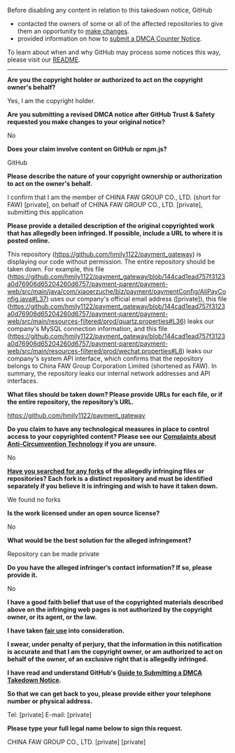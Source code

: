 Before disabling any content in relation to this takedown notice, GitHub
- contacted the owners of some or all of the affected repositories to give them an opportunity to [make changes](https://docs.github.com/en/github/site-policy/dmca-takedown-policy#a-how-does-this-actually-work).
- provided information on how to [submit a DMCA Counter Notice](https://docs.github.com/en/articles/guide-to-submitting-a-dmca-counter-notice).

To learn about when and why GitHub may process some notices this way, please visit our [README](https://github.com/github/dmca/blob/master/README.md#anatomy-of-a-takedown-notice).

---

**Are you the copyright holder or authorized to act on the copyright owner's behalf?**

Yes, I am the copyright holder.

**Are you submitting a revised DMCA notice after GitHub Trust & Safety requested you make changes to your original notice?**

No

**Does your claim involve content on GitHub or npm.js?**

GitHub

**Please describe the nature of your copyright ownership or authorization to act on the owner's behalf.**

I confirm that I am the member of CHINA FAW GROUP CO., LTD. (short for FAW) [private], on behalf of CHINA FAW GROUP CO., LTD. [private], submitting this application

**Please provide a detailed description of the original copyrighted work that has allegedly been infringed. If possible, include a URL to where it is posted online.**

This repository (https://github.com/hmily1122/payment_gateway) is displaying our code without permission. The entire repository should be taken down. For example, this file (https://github.com/hmily1122/payment_gateway/blob/144cad1ead757f3123a0d76906d65204260d6757/payment-parent/payment-web/src/main/java/com/xiaoerzuche/biz/payment/paymentConfig/AliPayConfig.java#L37) uses our company's official email address ([private]), this file (https://github.com/hmily1122/payment_gateway/blob/144cad1ead757f3123a0d76906d65204260d6757/payment-parent/payment-web/src/main/resources-filtered/prod/quartz.properties#L36) leaks our company's MySQL connection information, and this file (https://github.com/hmily1122/payment_gateway/blob/144cad1ead757f3123a0d76906d65204260d6757/payment-parent/payment-web/src/main/resources-filtered/prod/wechat.properties#L8) leaks our company's system API interface, which confirms that the repository belongs to China FAW Group Corporation Limited (shortened as FAW). In summary, the repository leaks our internal network addresses and API interfaces.

**What files should be taken down? Please provide URLs for each file, or if the entire repository, the repository’s URL.**

https://github.com/hmily1122/payment_gateway

**Do you claim to have any technological measures in place to control access to your copyrighted content? Please see our <a href="https://docs.github.com/articles/guide-to-submitting-a-dmca-takedown-notice#complaints-about-anti-circumvention-technology">Complaints about Anti-Circumvention Technology</a> if you are unsure.**

No

**<a href="https://docs.github.com/articles/dmca-takedown-policy#b-what-about-forks-or-whats-a-fork">Have you searched for any forks</a> of the allegedly infringing files or repositories? Each fork is a distinct repository and must be identified separately if you believe it is infringing and wish to have it taken down.**

We found no forks

**Is the work licensed under an open source license?**

No

**What would be the best solution for the alleged infringement?**

Repository can be made private

**Do you have the alleged infringer’s contact information? If so, please provide it.**

No

**I have a good faith belief that use of the copyrighted materials described above on the infringing web pages is not authorized by the copyright owner, or its agent, or the law.**

**I have taken <a href="https://www.lumendatabase.org/topics/22">fair use</a> into consideration.**

**I swear, under penalty of perjury, that the information in this notification is accurate and that I am the copyright owner, or am authorized to act on behalf of the owner, of an exclusive right that is allegedly infringed.**

**I have read and understand GitHub's <a href="https://docs.github.com/articles/guide-to-submitting-a-dmca-takedown-notice/">Guide to Submitting a DMCA Takedown Notice</a>.**

**So that we can get back to you, please provide either your telephone number or physical address.**

Tel: [private] E-mail: [private]

**Please type your full legal name below to sign this request.**

CHINA FAW GROUP CO., LTD. [private] [private]
